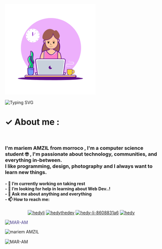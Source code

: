 <img src="main-qimg-a6dc26a08bb184c176bd420d149829b5.gif"
     height="300px" width ="300px">

  <img src="https://readme-typing-svg.demolab.com?font=VT323&size=28&duration=4896&pause=&color=000000&center=true&vCenter=true&multiline=true&width=500&height=100&lines=%E2%99%A1+Hello+everyone!+I am+MAR-AM+%E2%99%A1;Welcome+to+my+profile!" alt="Typing SVG" /></a>


<!--<h2 align="Center">  Hi 👋🏻 there, I'm <span style="color:orangered;font-weight:bold">MAR-AM</span <img src="https://media.giphy.com/media/WUlplcMpOCEmTGBtBW/giphy.gif" width="30"> </h2>-->
<!--<p align="left"> <img src="https://komarev.com/ghpvc/?username=mariem_AMZIL" alt="MAR-AM" /> </p>-->

<!--[![HitCount](http://hits.dwyl.com/Raghav-byte/Raghav-byte.svg)](http://hits.dwyl.com//Raghav-byte)-->
 <h1>  ✓ About me :</h1> <br>
    <h3>I'm mariem AMZIL from morroco , I'm a computer science student 🤓 , I'm passionate about technology, communities, and everything in-between. <br>
    I like programming, design, photography and I always want to learn new things.<br> </h3>
    <h4>
- 🔭 I’m currently working on taking rest <br>
- 🤔 I’m looking for help in learning about Web Dev..! <br>
- 💬 Ask me about anything and everything <br>
- 📫 How to reach me: <br>
</h4>
    <p align="center">
<a href="mariemamzil8@gmail.com" target="blank"><img align="center" src="https://cdn.jsdelivr.net/npm/simple-icons@3.0.1/icons/gmail.svg" alt="hedyli" height="52" width="40" /></a>
<a href="https://instagram.com/paruxa_maria?igshid=OGQ5ZDc2ODk2ZA==" target="blank"><img align="center" src="https://cdn.jsdelivr.net/npm/simple-icons@3.0.1/icons/instagram.svg" alt="hedythedev" height="52" width="40" /></a>
<a href="https://wa.me/+212648771444" target="blank"><img align="center" src="https://cdn.jsdelivr.net/npm/simple-icons@3.0.1/icons/whatsapp.svg" alt="hedy-li-8608831a6" height="52" width="40" /></a>
<a href=" " target="blank"><img align="center" src="https://cdn.jsdelivr.net/npm/simple-icons@3.0.1/icons/stackoverflow.svg" alt="hedy" height="52" width="40" /></a>
</p>
<p><img style="color: darkslateblue" align="center" src="https://github-readme-stats.vercel.app/api/top-langs?username=MAR-AM&show_icons=true&locale=en&layout=compact" alt="MAR-AM" /></p>

<img alt="mariem AMZIL" src="https://github-readme-stats.vercel.app/api?username=MAR-AM&&show_icons=true&title_color=ffffff&icon_color=bb2acf&text_color=daf7dc&bg_color=151515" >
<p><img align="center" src="https://github-readme-streak-stats.herokuapp.com/?user=MAR-AM&" alt="MAR-AM" /></p>
